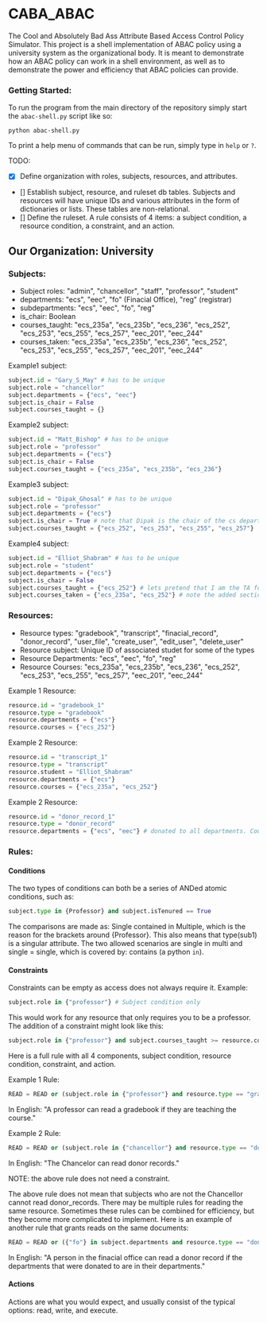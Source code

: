 # CABA_ABAC
The Cool and Absolutely Bad Ass Attribute Based Access Control Policy Simulator. This project is a shell implementation of ABAC policy using a university system as the organizational body. It is meant to demonstrate how an ABAC policy can work in a shell environment, as well as to demonstrate the power and efficiency that ABAC policies can provide. 

### Getting Started:
To run the program from the main directory of the repository simply start the ```abac-shell.py``` script like so:
```
python abac-shell.py
```
To print a help menu of commands that can be run, simply type in ```help``` or ```?```.

TODO: 
- [x] Define organization with roles, subjects, resources, and attributes.
- [] Establish subject, resource, and ruleset db tables. Subjects and resources will have unique IDs and various attributes in the form of dictionaries or lists. These tables are non-relational.
- [] Define the ruleset. A rule consists of 4 items: a subject condition, a resource condition, a constraint, and an action.

## Our Organization: University
### Subjects:
- Subject roles: "admin", "chancellor", "staff", "professor", "student"
- departments: "ecs", "eec", "fo" (Finacial Office), "reg" (registrar)
- subdepartments: "ecs", "eec", "fo", "reg"
- is_chair: Boolean
- courses_taught: "ecs_235a", "ecs_235b", "ecs_236", "ecs_252", "ecs_253", "ecs_255", "ecs_257", "eec_201", "eec_244"
- courses_taken: "ecs_235a", "ecs_235b", "ecs_236", "ecs_252", "ecs_253", "ecs_255", "ecs_257", "eec_201", "eec_244"

Example1 subject:
```python
subject.id = "Gary_S_May" # has to be unique
subject.role = "chancellor"
subject.departments = {"ecs", "eec"}
subject.is_chair = False
subject.courses_taught = {}
```

Example2 subject: 
```python
subject.id = "Matt_Bishop" # has to be unique
subject.role = "professor"
subject.departments = {"ecs"}
subject.is_chair = False
subject.courses_taught = {"ecs_235a", "ecs_235b", "ecs_236"}
```

Example3 subject: 
```python
subject.id = "Dipak_Ghosal" # has to be unique
subject.role = "professor"
subject.departments = {"ecs"}
subject.is_chair = True # note that Dipak is the chair of the cs department
subject.courses_taught = {"ecs_252", "ecs_253", "ecs_255", "ecs_257"}
```

Example4 subject: 
```python
subject.id = "Elliot_Shabram" # has to be unique
subject.role = "student"
subject.departments = {"ecs"}
subject.is_chair = False
subject.courses_taught = {"ecs_252"} # lets pretend that I am the TA for the computer networks course
subject.courses_taken = {"ecs_235a", "ecs_252"} # note the added section courses_taken for students only. For a professor, it is implied.
```

### Resources: 
- Resource types: "gradebook", "transcript", "finacial_record", "donor_record", "user_file", "create_user", "edit_user", "delete_user"
- Resource subject: Unique ID of associated studet for some of the types
- Resource Departments: "ecs", "eec", "fo", "reg"
- Resource Courses: "ecs_235a", "ecs_235b", "ecs_236", "ecs_252", "ecs_253", "ecs_255", "ecs_257", "eec_201", "eec_244"

Example 1 Resource:
```python
resource.id = "gradebook_1"
resource.type = "gradebook"
resource.departments = {"ecs"}
resource.courses = {"ecs_252"}
```
Example 2 Resource:
```python
resource.id = "transcript_1"
resource.type = "transcript"
resource.student = "Elliot_Shabram"
resource.departments = {"ecs"}
resource.courses = {"ecs_235a", "ecs_252"}
```

Example 2 Resource:
```python
resource.id = "donor_record_1"
resource.type = "donor_record"
resource.departments = {"ecs", "eec"} # donated to all departments. Could be one department
```

### Rules:
#### Conditions
The two types of conditions can both be a series of ANDed atomic conditions, such as: 
```python 
subject.type in {Professor} and subject.isTenured == True
```
The comparisons are made as: Single contained in Multiple, which is the reason for the brackets around {Professor}. This also means that type(sub1) is a singular attribute. The two allowed scenarios are single in multi and single = single, which is covered by: contains (a python ```in```).

#### Constraints 
Constraints can be empty as access does not always require it. Example: 
```python
subject.role in {"professor"} # Subject condition only
``` 
This would work for any resource that only requires you to be a professor. The addition of a constraint might look like this: 
```python
subject.role in {"professor"} and subject.courses_taught >= resource.courses
```
Here is a full rule with all 4 components, subject condition, resource condition, constraint, and action.

Example 1 Rule:
```python
READ = READ or (subject.role in {"professor"} and resource.type == "gradebook" and subject.courses_taught >=  resource.courses)
```
In English: "A professor can read a gradebook if they are teaching the course."

Example 2 Rule: 
```python
READ = READ or (subject.role in {"chancellor"} and resource.type == "donor_record")
```
In English: "The Chancelor can read donor records."

NOTE: the above rule does not need a constraint. 

The above rule does not mean that subjects who are not the Chancellor cannot read donor_records. There may be multiple rules for reading the same resource. Sometimes these rules can be combined for efficiency, but they become more complicated to implement. Here is an example of another rule that grants reads on the same documents:
```python
READ = READ or ({"fo"} in subject.departments and resource.type == "donor_record" and subject.departments >= resource.departments)
```
In English: "A person in the finacial office can read a donor record if the departments that were donated to are in their departments."

#### Actions
Actions are what you would expect, and usually consist of the typical options: read, write, and execute. 
